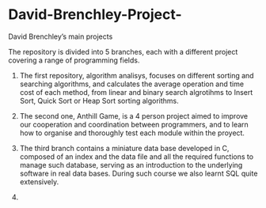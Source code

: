 # David-Brenchley-Project-
David Brenchley’s main projects 

The repository is divided into 5 branches, each with a different project covering a range of programming fields.

1) The first repository, algorithm analisys, focuses on different sorting and searching algorithms, and calculates the average operation and time cost of each method, from linear and binary search algrotihms to Insert Sort, Quick Sort or Heap Sort sorting algorithms.

2) The second one, Anthill Game, is a 4 person project aimed to improve our cooperation and coordination between programmers, and to learn how to organise and thoroughly test each module within the proyect.

3) The third branch contains a miniature data base developed in C, composed of an index and the data file and all the required functions to manage such database, serving as an introduction to the underlying software in real data bases. During such course we also learnt SQL quite extensively.

4) 
